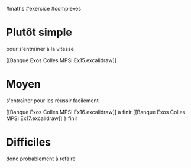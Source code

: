 #maths #exercice #complexes 

# Plutôt simple
pour s'entraîner à la vitesse

[[Banque Exos Colles MPSI Ex15.excalidraw]]

# Moyen
s'entraîner pour les réussir facilement

[[Banque Exos Colles MPSI Ex16.excalidraw]] à finir
[[Banque Exos Colles MPSI Ex17.excalidraw]] à finir

# Difficiles
donc probablement à refaire